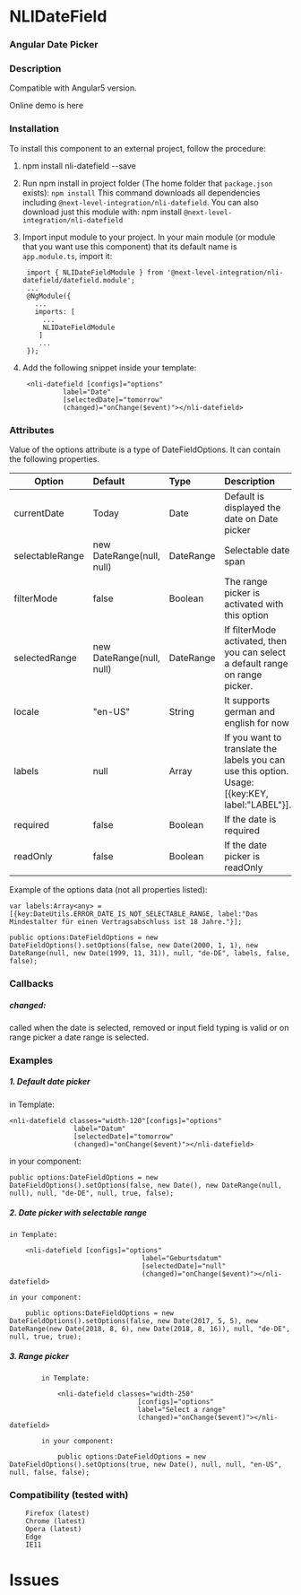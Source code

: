 
# NLIDateField

### Angular Date Picker

### Description

Compatible with Angular5 version.

Online demo is here


### Installation
To install this component to an external project, follow the procedure:

1. npm install nli-datefield --save

2. Run npm install in project folder (The home folder that `package.json` exists): `npm install` This command downloads all dependencies including `@next-level-integration/nli-datefield`. You can also download just this module with: npm install `@next-level-integration/nli-datefield`

5. Import input module to your project. In your main module (or module that you want use this component) that its default name is `app.module.ts`, import it:

		import { NLIDateFieldModule } from '@next-level-integration/nli-datefield/datefield.module';
		...
		@NgModule({
		  ...
		  imports: [
		    ...
		    NLIDateFieldModule
		   ]
		   ...
		});

4. Add the following snippet inside your template:

		<nli-datefield [configs]="options"
				 label="Date"
				 [selectedDate]="tomorrow"
				 (changed)="onChange($event)"></nli-datefield>


### Attributes

Value of the options attribute is a type of DateFieldOptions. It can contain the following properties.


| Option        | Default       | Type  | Description |
| ------------- |:-------------| :-----| :-----------|
| currentDate   | 	Today	 			| Date  | Default is displayed the date on Date picker |
| selectableRange | new DateRange(null, null)      |   DateRange | Selectable date span |
| filterMode | false      |    Boolean | The range picker is activated with this option |
| selectedRange | new DateRange(null, null) |  DateRange | If filterMode activated, then you can select a default range on range picker.  |
| locale | "en-US" |    String | It supports german and english for now |
| labels | null      |    Array | If you want to translate the labels you can use this option. Usage: 	[{key:KEY, label:"LABEL"}]. |
| required | false      |    Boolean | If the date is required |
| readOnly | false      |    Boolean | If the date picker is readOnly |


Example of the options data (not all properties listed):

	var labels:Array<any> = [{key:DateUtils.ERROR_DATE_IS_NOT_SELECTABLE_RANGE, label:"Das Mindestalter für einen Vertragsabschluss ist 18 Jahre."}];

	public options:DateFieldOptions = new DateFieldOptions().setOptions(false, new Date(2000, 1, 1), new DateRange(null, new Date(1999, 11, 31)), null, "de-DE", labels, false, false);

### Callbacks

##### changed:
called when the date is selected, removed or input field typing is valid or on range picker a date range is selected.

### Examples
##### 1. Default date picker

in Template:

	<nli-datefield classes="width-120"[configs]="options"
					label="Datum"
					[selectedDate]="tomorrow"
					(changed)="onChange($event)"></nli-datefield>

in your component:

	public options:DateFieldOptions = new DateFieldOptions().setOptions(false, new Date(), new DateRange(null, null), null, "de-DE", null, true, false);


##### 2. Date picker with selectable range

	in Template:

		<nli-datefield [configs]="options"
									 label="Geburtsdatum"
									 [selectedDate]="null"
									 (changed)="onChange($event)"></nli-datefield>

	in your component:

		public options:DateFieldOptions = new DateFieldOptions().setOptions(false, new Date(2017, 5, 5), new DateRange(new Date(2018, 8, 6), new Date(2018, 8, 16)), null, "de-DE", null, true, true);


##### 3. Range picker

			in Template:

				<nli-datefield classes="width-250"  
									[configs]="options"
									label="Select a range"
									(changed)="onChange($event)"></nli-datefield>

			in your component:

				public options:DateFieldOptions = new DateFieldOptions().setOptions(true, new Date(), null, null, "en-US", null, false, false);


### Compatibility (tested with)

		Firefox (latest)
		Chrome (latest)
		Opera (latest)
		Edge
		IE11



# Issues

